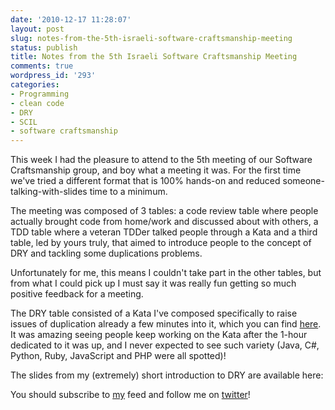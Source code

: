 ```yaml
---
date: '2010-12-17 11:28:07'
layout: post
slug: notes-from-the-5th-israeli-software-craftsmanship-meeting
status: publish
title: Notes from the 5th Israeli Software Craftsmanship Meeting
comments: true
wordpress_id: '293'
categories:
- Programming
- clean code
- DRY
- SCIL
- software craftsmanship
---
```


This week I had the pleasure to attend to the 5th meeting of our Software Craftsmanship group, and boy what a meeting it was. For the first time we've tried a different format that is 100% hands-on and reduced someone-talking-with-slides time to a minimum.

The meeting was composed of 3 tables: a code review table where people actually brought code from home/work and discussed about with others, a TDD table where a veteran TDDer talked people through a Kata and a third table, led by yours truly, that aimed to introduce people to the concept of DRY and tackling some duplications problems.

Unfortunately for me, this means I couldn't take part in the other tables, but from what I could pick up I must say it was really fun getting so much positive feedback for a meeting.

The DRY table consisted of a Kata I've composed specifically to raise issues of duplication already a few minutes into it, which you can find [here](/2010/12/11/serializer-kata-practicing-dry/). It was amazing seeing people keep working on the Kata after the 1-hour dedicated to it was up, and I never expected to see such variety (Java, C#, Python, Ruby, JavaScript and PHP were all spotted)!

The slides from my (extremely) short introduction to DRY are available here:

<script src="http://speakerdeck.com/embed/4f6dac1faa99e4002202a486.js"></script>

You should subscribe to [my](http://feeds.feedburner.com/TheCodeDump) feed and follow me on [twitter](http://twitter.com/avivby)!
